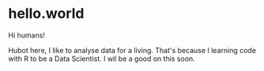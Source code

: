 # hello.world

Hi humans!

Hubot here, I like to analyse data for a living. That's because I learning code with R to be a Data Scientist.
I wil be a good on this soon.
